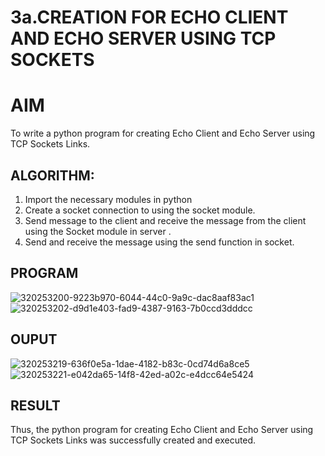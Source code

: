 # 3a.CREATION FOR ECHO CLIENT AND ECHO SERVER USING TCP SOCKETS
# AIM
To write a python program for creating Echo Client and Echo Server using TCP
Sockets Links.
## ALGORITHM:
1. Import the necessary modules in python
2. Create a socket connection to using the socket module.
3. Send message to the client and receive the message from the client using the Socket module in
 server .
4. Send and receive the message using the send function in socket.
## PROGRAM
![320253200-9223b970-6044-44c0-9a9c-dac8aaf83ac1](https://github.com/user-attachments/assets/007e2132-76ad-4b0d-9df4-cd3e033e942a)
![320253202-d9d1e403-fad9-4387-9163-7b0ccd3dddcc](https://github.com/user-attachments/assets/84208274-f35b-43a4-9f5b-f5a586147de7)

## OUPUT
![320253219-636f0e5a-1dae-4182-b83c-0cd74d6a8ce5](https://github.com/user-attachments/assets/a3523675-5bce-426a-8f8e-9a4aff7d44aa)
![320253221-e042da65-14f8-42ed-a02c-e4dcc64e5424](https://github.com/user-attachments/assets/5e7d69f1-fe88-4b88-b292-097e17a07f4b)

## RESULT
Thus, the python program for creating Echo Client and Echo Server using TCP Sockets Links was successfully created and executed.
